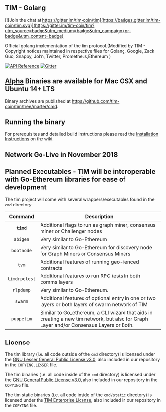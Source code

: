 ## TIM - Golang

[![Join the chat at https://gitter.im/tim-coin/tim](https://badges.gitter.im/tim-coin/tim.svg)](https://gitter.im/tim-coin/tim?utm_source=badge&utm_medium=badge&utm_campaign=pr-badge&utm_content=badge)

Official golang implementation of the tim protocol.(Modified by TIM - Copyright notices maintained in respective files for Golang, Google, Zack Guo, Snappy, John, Twitter, Prometheus,Ethereum )

[![API Reference](
https://camo.githubusercontent.com/915b7be44ada53c290eb157634330494ebe3e30a/68747470733a2f2f676f646f632e6f72672f6769746875622e636f6d2f676f6c616e672f6764646f3f7374617475732e737667
)](https://godoc.org/github.com/tim-coin/tim)
[![Gitter](https://badges.gitter.im/Join%20Chat.svg)](https://gitter.im/tim-coin/tim?utm_source=badge&utm_medium=badge&utm_campaign=pr-badge)

## [Alpha](https://github.com/tim-coin/alpha) Binaries are available for Mac OSX and Ubuntu 14+ LTS


Binary archives are published at https://github.com/tim-coin/tim/tree/master/cmd.





## Running the binary

For prerequisites and detailed build instructions please read the
[Installation Instructions](https://github.com/tim-coin/tim/wiki/Building-Environment-for-Alpha)
on the wiki.

## Network Go-Live in November 2018


## Planned Executables - TIM will be interoperable with Go-Ethereum libraries for ease of development

The tim project will come with several wrappers/executables found in the `cmd` directory.

| Command    | Description |
|:----------:|-------------|
| **`timd`** | Additional flags to run as graph miner, consensus miner or Challenger nodes |
| `abigen` | Very similar to Go-Ethereum |
| `bootnode` | Very similar to Go-Ethereum for discovery node for Graph Miners or Consensus Miners|
| `tvm` | Additional features of running geo-fenced contracts |
| `timdrpctest` | Additional features to run RPC tests in both comms layers |
| `rlpdump` | Very similar to Go-Ethereum. |
| `swarm`    | Additional features of optional entry in one or two layers or both layers of swarm network of TIM |
| `puppetim`    | Similar to Go_ethereum, a CLI wizard that aids in creating a new tim network, but also for Graph Layer and/or Consensus Layers or Both. |

## License

The tim library (i.e. all code outside of the `cmd` directory) is licensed under the
[GNU Lesser General Public License v3.0](https://www.gnu.org/licenses/lgpl-3.0.en.html), also
included in our repository in the `COPYING.LESSER` file.

The tim binaries (i.e. all code inside of the `cmd` directory) is licensed under the
[GNU General Public License v3.0](https://www.gnu.org/licenses/gpl-3.0.en.html), also included
in our repository in the `COPYING` file.

The tim static binaries (i.e. all code inside of the `cmd/static` directory) is licensed under the
[TIM Enterprise License](https://www.talking.im/user-terms-and-conditions), also included
in our repository in the `COPYING` file.
